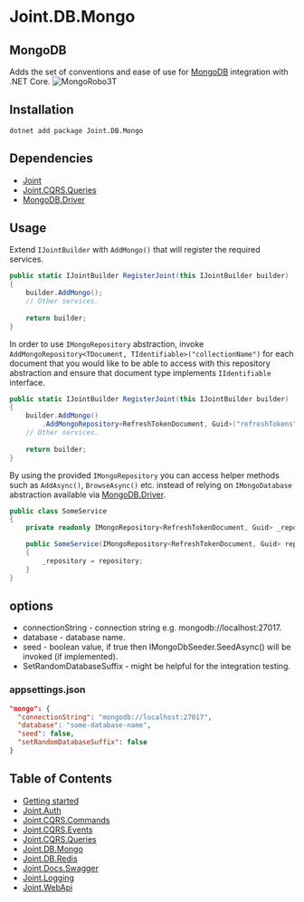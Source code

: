 # Joint.DB.Mongo

## MongoDB
Adds the set of conventions and ease of use for [MongoDB](https://www.mongodb.com/) integration with .NET Core.
![MongoRobo3T][image1]

## Installation
```
dotnet add package Joint.DB.Mongo
```

## Dependencies
- [Joint](https://www.nuget.org/packages/Joint/)
- [Joint.CQRS.Queries](https://www.nuget.org/packages/Joint.CQRS.Queries/)
- [MongoDB.Driver](https://www.nuget.org/packages/MongoDB.Driver/)

## Usage

Extend ```IJointBuilder``` with ```AddMongo()``` that will register the required services.

```c#
public static IJointBuilder RegisterJoint(this IJointBuilder builder)
{
    builder.AddMongo();
    // Other services.
    
    return builder;
}
```

In order to use ```IMongoRepository``` abstraction, invoke ```AddMongoRepository<TDocument, TIdentifiable>("collectionName")``` for each document that you would like to be able to access with this repository abstraction and ensure that document type implements ```IIdentifiable``` interface.

```c#
public static IJointBuilder RegisterJoint(this IJointBuilder builder)
{
    builder.AddMongo()
        .AddMongoRepository<RefreshTokenDocument, Guid>("refreshTokens");
    // Other services.
    
    return builder;
}
```

By using the provided ```IMongoRepository``` you can access helper methods such as ```AddAsync()```, ```BrowseAsync()``` etc. instead of relying on ```IMongoDatabase``` abstraction available via [MongoDB.Driver](https://docs.mongodb.com/drivers/csharp).

```c#
public class SomeService
{
    private readonly IMongoRepository<RefreshTokenDocument, Guid> _repository;

    public SomeService(IMongoRepository<RefreshTokenDocument, Guid> repository)
    {
        _repository = repository;
    }
}
```

## options

- connectionString - connection string e.g. mongodb://localhost:27017.
- database - database name.
- seed - boolean value, if true then IMongoDbSeeder.SeedAsync() will be invoked (if implemented).
- SetRandomDatabaseSuffix - might be helpful for the integration testing.

### appsettings.json

```json
"mongo": {
  "connectionString": "mongodb://localhost:27017",
  "database": "some-database-name",
  "seed": false,
  "setRandomDatabaseSuffix": false
}
```

## Table of Contents
- [Getting started](/src/Joint)
- [Joint.Auth](/src/Joint.Auth)
- [Joint.CQRS.Commands](/src/Joint.CQRS.Commands)
- [Joint.CQRS.Events](/src/Joint.CQRS.Events)
- [Joint.CQRS.Queries](/src/Joint.CQRS.Queries)
- [Joint.DB.Mongo](#mongoDB)
- [Joint.DB.Redis](/src/Joint.DB.Redis)
- [Joint.Docs.Swagger](/src/Joint.Docs.Swagger)
- [Joint.Logging](/src/Joint.Logging)
- [Joint.WebApi](/src/Joint.WebApi)


[image1]: https://github.com/flapek/Joint/blob/master/Resources/MongoRobo3T.png